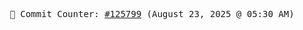 <p align="center">
    <samp>
        📮 Commit Counter: <a href="https://github.com/Javascript-void0/Javascript-void0/commits/main">#125799</a> (August 23, 2025 @ 05:30 AM)
    </samp>
</p>